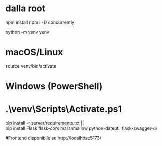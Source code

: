# dalla root
npm install
npm i -D concurrently

python -m venv venv
# macOS/Linux
source venv/bin/activate
# Windows (PowerShell)
# .\venv\Scripts\Activate.ps1


pip install -r server/requirements.txt || \
pip install Flask flask-cors marshmallow python-dateutil flask-swagger-ui

#Frontend disponibile su http://localhost:5173/